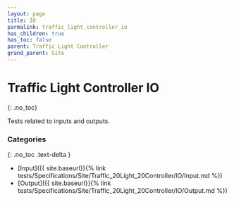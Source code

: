 ```yaml
---
layout: page
title: IO
parmalink: traffic_light_controller_io
has_children: true
has_toc: false
parent: Traffic Light Controller
grand_parent: Site
---
```


# Traffic Light Controller IO
{: .no_toc}

Tests related to inputs and outputs.

### Categories
{: .no_toc .text-delta }
- [Input]({{ site.baseurl}}{% link tests/Specifications/Site/Traffic_20Light_20Controller/IO/Input.md %})
- [Output]({{ site.baseurl}}{% link tests/Specifications/Site/Traffic_20Light_20Controller/IO/Output.md %})

